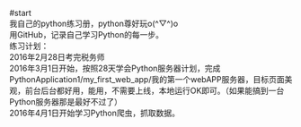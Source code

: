#start
<br>我自己的python练习册，python尊好玩o(^▽^)o
<br>用GitHub，记录自己学习Python的每一步。
<br>练习计划：
<br>2016年2月28日考完税务师
<br>2016年3月1日开始，按照28天学会Python服务器计划，完成PythonApplication1/my_first_web_app/我的第一个webAPP服务器，目标页面美观，前台后台都好用，能用，不需要上线，本地运行OK即可。（如果能搞到一台Python服务器那是最好不过了）
<br>2016年4月1日开始学习Python爬虫，抓取数据。
<br>
